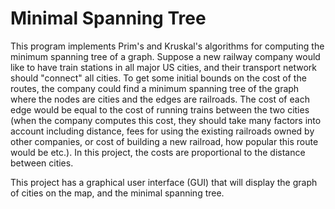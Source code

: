# Minimal Spanning Tree

This program implements Prim's and Kruskal's algorithms for computing the minimum spanning tree of a graph. Suppose a new railway company would like to have train stations in all major US cities, and their transport network should "connect" all cities. To get some initial bounds on the cost of the routes, the company could find a minimum spanning tree of the graph where the nodes are cities and the edges are railroads. The cost of each edge would be equal to the cost of running trains between the two cities (when the company computes this cost, they should take many factors into account including distance, fees for using the existing railroads owned by other companies, or cost of building a new railroad, how popular this route would be etc.). In this project, the costs are proportional to the distance between cities.

This project has a graphical user interface (GUI) that will display the graph of cities on the map, and the minimal spanning tree.
